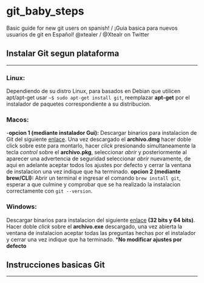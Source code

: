 # git_baby_steps
Basic guide for new git users on spanish! / ¡Guia basica para nuevos usuarios de git en Español!
@xtealer / @Xtealr on Twitter

## Instalar Git segun plataforma
--------------
### Linux:
Dependiendo de su distro Linux, para basados en Debian que utilicen apt/apt-get usar `~$ sudo apt-get install git`, reemplazar **apt-get** por el instalador de paquetes correspondiente a su distribucion.

### Macos:
-**opcion 1 (mediante instalador Gui):** Descargar binarios para instalacion de Git del siguiente [enlace](https://sourceforge.net/projects/git-osx-installer/files/). Una vez descargado el **archivo.dmg** hacer doble click sobre este para montarlo, hacer _click_ presionando simultaneamente la tecla _control_ sobre el **archivo.pkg**, seleccionar _abrir_ y posteriormente al aparecer una advertencia de seguridad seleccionar _abrir_ nuevamente, de aqui en adelante aceptar todos los ajustes por defecto y cerrar la ventana de instalacion una vez indique que ha terminado.
**opcion 2 (mediante brew/CLI):** Abrir un terminal e ingresar el comando `brew install git`, esperar a que culmine y comprobar que se ha realizado la instalacion correctamente con `git --version`.

### Windows:
Descargar binarios para instalacion del siguiente [enlace](https://git-scm.com/download/win) **(32 bits y 64 bits)**.
Hacer doble _click_ sobre el **archivo.exe** descargado, una vez abierta la ventana de instalacion aceptar todas las preguntas hechas por el instalador y cerrar una vez indique que ha terminado. ***No modificar ajustes por defecto**

## Instrucciones basicas Git
------
